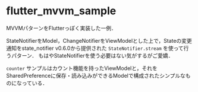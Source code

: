 # flutter_mvvm_sample
MVVMパターンをFlutterっぽく実装した一例．

StateNotifierをModel，ChangeNotifierをViewModelとした上で，Stateの変更通知をstate_notifier v0.6.0から提供された `StateNotifier.stream` を使って行うパターン．
もはやStateNotifierを使う必要はない気がするがご愛嬌．

`counter` サンプルはカウント機能を持ったViewModelと，それをSharedPreferenceに保存・読み込みができるModelで構成されたシンプルなものになっている．
